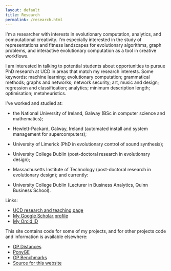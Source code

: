 ```yaml
---
layout: default
title: Research
permalink: /research.html
---
```


I'm a researcher with interests in evolutionary computation,
analytics, and computational creativity. I'm especially interested in
the study of representations and fitness landscapes for evolutionary
algorithms, graph problems, and interactive evolutionary computation
as a tool in creative workflows.

I am interested in talking to potential students about opportunities
to pursue PhD research at UCD in areas that match my research
interests. Some keywords: machine learning; evolutionary computation;
grammatical methods; graphs and networks; network security; art, music
and design; regression and classification; analytics; minimum
description length; optimisation; metaheuristics.

I've worked and studied at:

* the National University of Ireland, Galway (BSc in computer science
and mathematics);

* Hewlett-Packard, Galway, Ireland (automated install and system
management for supercomputers);

* University of Limerick (PhD in evolutionary control of sound
synthesis);

* University College Dublin (post-doctoral research in evolutionary
design);

* Massachusetts Institute of Technology (post-doctoral research in
evolutionary design); and currently:

* University College Dublin (Lecturer in Business Analytics, Quinn
  Business School).

Links:

* [UCD research and teaching page](http://www.ucd.ie/cba/members/jamesmcdermott/)
* [My Google Scholar profile](https://scholar.google.com/citations?user=nKNOv8oAAAAJ&hl=en)
* [My Orcid ID](http://orcid.org/0000-0002-1402-6995)

This site contains code for some of my projects, and for other
projects code and information is available elsewhere:

* [GP Distances](https://github.com/jmmcd/GPDistance)
* [PonyGE](http://ponyge.googlecode.com)
* [GP Benchmarks](http://gpbenchmarks.org/)
* [Source for this website](https://github.com/jmmcd/jmmcd.github.com)
